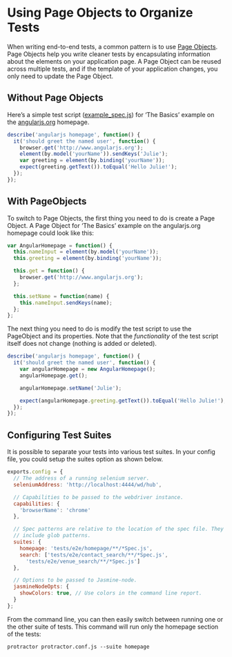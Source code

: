 Using Page Objects to Organize Tests
====================================

When writing end-to-end tests, a common pattern is to use [Page Objects](https://code.google.com/p/selenium/wiki/PageObjects). Page Objects help you write cleaner tests by encapsulating information about the elements on your application page. A Page Object can be reused across multiple tests, and if the template of your application changes, you only need to update the Page Object.

Without Page Objects
--------------------

Here’s a simple test script ([example_spec.js](/example/example_sped.js)) for ‘The Basics’ example on the [angularjs.org](http://www.angularjs.org) homepage.

```js
describe('angularjs homepage', function() {
  it('should greet the named user', function() {
    browser.get('http://www.angularjs.org');
    element(by.model('yourName')).sendKeys('Julie');
    var greeting = element(by.binding('yourName'));
    expect(greeting.getText()).toEqual('Hello Julie!');
  });
});
```

With PageObjects
----------------

To switch to Page Objects, the first thing you need to do is create a Page Object. A Page Object for ‘The Basics’ example on the angularjs.org homepage could look like this:

```js
var AngularHomepage = function() {
  this.nameInput = element(by.model('yourName'));
  this.greeting = element(by.binding('yourName'));

  this.get = function() {
    browser.get('http://www.angularjs.org');
  };

  this.setName = function(name) {
    this.nameInput.sendKeys(name);
  };
};
```
The next thing you need to do is modify the test script to use the PageObject and its properties. Note that the _functionality_ of the test script itself does not change (nothing is added or deleted).

```js
describe('angularjs homepage', function() {
  it('should greet the named user', function() {
    var angularHomepage = new AngularHomepage();
    angularHomepage.get();

    angularHomepage.setName('Julie');

    expect(angularHomepage.greeting.getText()).toEqual('Hello Julie!');
  });
});
```

Configuring Test Suites
-----------------------

It is possible to separate your tests into various test suites. In your config file, you could setup  the suites option as shown below. 

```js
exports.config = {
  // The address of a running selenium server.
  seleniumAddress: 'http://localhost:4444/wd/hub',

  // Capabilities to be passed to the webdriver instance.
  capabilities: {
    'browserName': 'chrome'
  },

  // Spec patterns are relative to the location of the spec file. They may
  // include glob patterns.
  suites: {
    homepage: 'tests/e2e/homepage/**/*Spec.js',
    search: ['tests/e2e/contact_search/**/*Spec.js',
      'tests/e2e/venue_search/**/*Spec.js']
  },

  // Options to be passed to Jasmine-node.
  jasmineNodeOpts: {
    showColors: true, // Use colors in the command line report.
  }
};
```

From the command line, you can then easily switch between running one or the other suite of tests. This command will run only the homepage section of the tests:

    protractor protractor.conf.js --suite homepage
